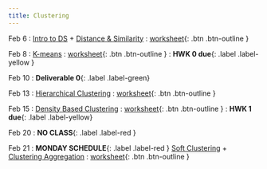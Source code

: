 ```yaml
---
title: Clustering
---
```


Feb 6 
: [Intro to DS](https://github.com/gallettilance/CS506-Spring2023/raw/main/slides/02_Introduction.pdf) + [Distance & Similarity](https://github.com/gallettilance/CS506-Spring2023/raw/main/slides/03_Distance_%26_Similarity.pdf) 
  : [worksheet](https://raw.githubusercontent.com/gallettilance/CS506-Spring2023/main/worksheets/worksheet_03.ipynb){: .btn .btn-outline } 

Feb 8 
: [K-means](https://github.com/gallettilance/CS506-Spring2023/raw/main/slides/04_Clustering_Kmeans.pdf) 
  : [worksheet](https://raw.githubusercontent.com/gallettilance/CS506-Spring2023/main/worksheets/worksheet_04.ipynb){: .btn .btn-outline } 
    : **HWK 0 due**{: .label .label-yellow }

Feb 10
: **Deliverable 0**{: .label .label-green}

Feb 13 
: [Hierarchical Clustering](https://github.com/gallettilance/CS506-Spring2023/raw/main/slides/05_Hierarchical_Clustering.pdf) 
  : [worksheet](https://raw.githubusercontent.com/gallettilance/CS506-Spring2023/main/worksheets/worksheet_05.ipynb){: .btn .btn-outline } 

Feb 15 
: [Density Based Clustering](https://github.com/gallettilance/CS506-Spring2023/raw/main/slides/06_Density_Based_Clustering.pdf) 
  : [worksheet](https://raw.githubusercontent.com/gallettilance/CS506-Spring2023/main/worksheets/worksheet_06.ipynb){: .btn .btn-outline } 
    : **HWK 1 due**{: .label .label-yellow}

Feb 20 
: **NO CLASS**{: .label .label-red } 

Feb 21 
: **MONDAY SCHEDULE**{: .label .label-red } [Soft Clustering](https://github.com/gallettilance/CS506-Spring2023/raw/main/slides/07_Soft_Clustering.pdf) + [Clustering Aggregation](https://github.com/gallettilance/CS506-Spring2023/raw/main/slides/08_Clustering_Aggregation.pdf) 
  : [worksheet](https://raw.githubusercontent.com/gallettilance/CS506-Spring2023/main/worksheets/worksheet_07.ipynb){: .btn .btn-outline } 
 
